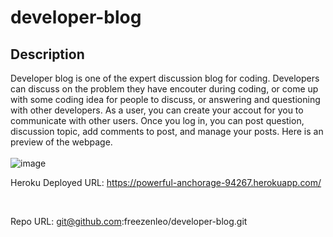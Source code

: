 # developer-blog

## Description
Developer blog is one of the expert discussion blog for coding. Developers can discuss on the problem they have encouter during coding, or come up with some coding idea for people to discuss, or answering and questioning with other developers. As a user, you can create your accout for you to communicate with other users. Once you log in, you can post question, discussion topic, add comments to post, and manage your posts. Here is an preview of the webpage.
</br></br>
![image](https://user-images.githubusercontent.com/81452611/129459593-a9e787b8-b229-45c3-ae52-c97da6272b01.png)

Heroku Deployed URL: https://powerful-anchorage-94267.herokuapp.com/

</br>

Repo URL: git@github.com:freezenleo/developer-blog.git
